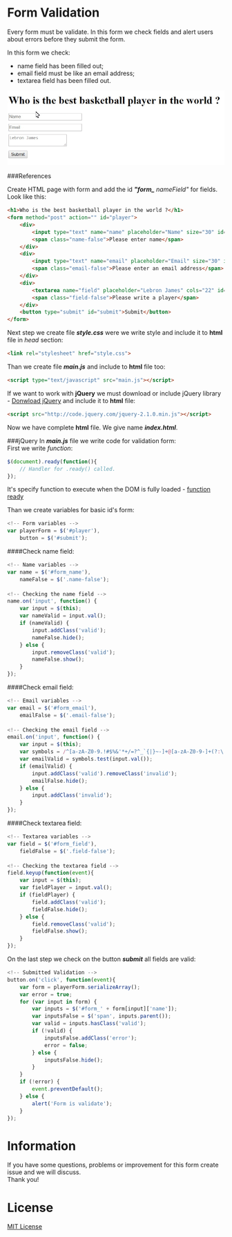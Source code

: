 Form Validation
============================
Every form must be validate. In this form we check fields and alert users about errors before they submit the form.

In this form we check:
- name field has been filled out;
- email field must be like an email address;
- textarea field has been filled out.

![](demo.gif)

###References

Create HTML page with form and add the id ***"form_*** *nameField"* for fields.<br/>
Look like this:
```html
<h1>Who is the best basketball player in the world ?</h1>
<form method="post" action="" id="player">
    <div>
        <input type="text" name="name" placeholder="Name" size="30" id="form_name">
        <span class="name-false">Please enter name</span>
    </div>
    <div>
        <input type="text" name="email" placeholder="Email" size="30" id="form_email">
        <span class="email-false">Please enter an email address</span>
    </div>
    <div>
        <textarea name="field" placeholder="Lebron James" cols="22" id="form_field"></textarea>
        <span class="field-false">Please write a player</span>
    </div>
    <button type="submit" id="submit">Submit</button>
</form>
```
Next step we create file ***style.css*** were we write style and include it to **html** file in *head* section:
```html
<link rel="stylesheet" href="style.css">
```

Than we create file ***main.js*** and include to **html** file too:
```html
<script type="text/javascript" src="main.js"></script>
```

If we want to work with **jQuery** we must download or include jQuery library - [Donwload jQuery](http://jquery.com/download/) and include it to **html** file:
```html
<script src="http://code.jquery.com/jquery-2.1.0.min.js"></script>
```

Now we have complete **html** file. We give name ***index.html***.

###jQuery
In ***main.js*** file we write code for validation form:<br/>
First we write *function*:
```javascript
$(document).ready(function(){
    // Handler for .ready() called.
});
```
It's specify function to execute when the DOM is fully loaded - [function ready](http://api.jquery.com/ready/)

Than we create variables for basic id's form:
```javascript
<!-- Form variables -->
var playerForm = $('#player'),
    button = $('#submit');
```
####Check name field:
```javascript
<!-- Name variables -->
var name = $('#form_name'),
    nameFalse = $('.name-false');

<!-- Checking the name field -->
name.on('input', function() {
    var input = $(this);
    var nameValid = input.val();
    if (nameValid) {
        input.addClass('valid');
        nameFalse.hide();
    } else {
        input.removeClass('valid');
        nameFalse.show();
    }
});
```

####Check email field:
```javascript
<!-- Email variables -->
var email = $('#form_email'),
    emailFalse = $('.email-false');

<!-- Checking the email field -->
email.on('input', function() {
    var input = $(this);
    var symbols = /^[a-zA-Z0-9.!#$%&'*+/=?^_`{|}~-]+@[a-zA-Z0-9-]+(?:\.[a-zA-Z0-9-]+)*$/;
    var emailValid = symbols.test(input.val());
    if (emailValid) {
        input.addClass('valid').removeClass('invalid');
        emailFalse.hide();
    } else {
        input.addClass('invalid');
    }
});
```

####Check textarea field:
```javascript
<!-- Textarea variables -->
var field = $('#form_field'),
    fieldFalse = $('.field-false');

<!-- Checking the textarea field -->
field.keyup(function(event){
    var input = $(this);
    var fieldPlayer = input.val();
    if (fieldPlayer) {
        field.addClass('valid');
        fieldFalse.hide();
    } else {
        field.removeClass('valid');
        fieldFalse.show();
    }
});
```

On the last step we check on the button ***submit*** all fields are valid:
```javascript
<!-- Submitted Validation -->
button.on('click', function(event){
    var form = playerForm.serializeArray();
    var error = true;
    for (var input in form) {
        var inputs = $('#form_' + form[input]['name']);
        var inputsFalse = $('span', inputs.parent());
        var valid = inputs.hasClass('valid');
        if (!valid) {
            inputsFalse.addClass('error');
            error = false;
        } else {
            inputsFalse.hide();
        }
    }
    if (!error) {
        event.preventDefault();
    } else {
        alert('Form is validate');
    }
});
```

Information
============
If you have some questions, problems or improvement for this form create issue and we will discuss.<br/>
Thank you!

License
========
[MIT License](http://opensource.org/licenses/mit-license.php)
